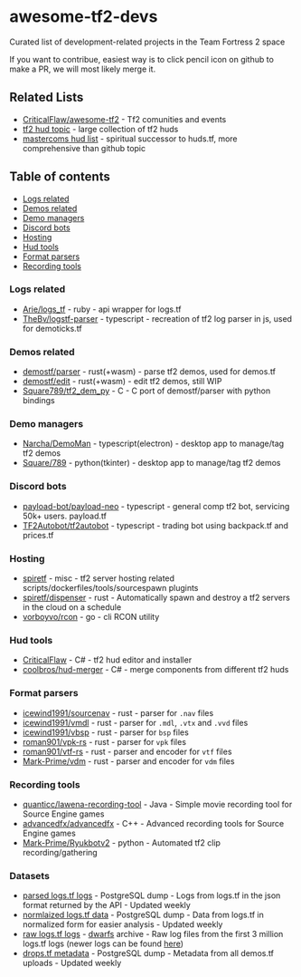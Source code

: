 # awesome-tf2-devs
Curated list of development-related projects in the Team Fortress 2 space

If you want to contribue, easiest way is to click pencil icon on github to make a PR, we will most likely merge it.

## Related Lists
  * [CriticalFlaw/awesome-tf2](https://github.com/CriticalFlaw/awesome-tf2) - Tf2 comunities and events
  * [tf2 hud topic](https://github.com/topics/tf2-hud) - large collection of tf2 huds
  * [mastercoms hud list](https://comfig.app/huds/) - spiritual successor to huds.tf, more comprehensive than github topic
  

## Table of contents
- [Logs related](#Logs-related)
- [Demos related](#Demos-related)
- [Demo managers](#Demo-managers)
- [Discord bots](#Discord-bots)
- [Hosting](#Hosting)
- [Hud tools](#Hud-tools)
- [Format parsers](#Format-parsers)
- [Recording tools](#Recording-tools)

### Logs related
  * [Arie/logs_tf](https://github.com/Arie/logs_tf) - ruby - api wrapper for logs.tf
  * [TheBv/logstf-parser](https://github.com/TheBv/logstf-parser) - typescript - recreation of tf2 log parser in js, used for demoticks.tf

### Demos related
  * [demostf/parser](https://github.com/demostf/parser) - rust(+wasm) - parse tf2 demos, used for demos.tf
  * [demostf/edit](https://github.com/demostf/edit) - rust(+wasm) - edit tf2 demos, still WIP
  * [Square789/tf2_dem_py](https://github.com/Square789/tf2_dem_py) - C - C port of demostf/parser with python bindings

### Demo managers
  * [Narcha/DemoMan](https://github.com/Narcha/DemoMan) - typescript(electron) - desktop app to manage/tag tf2 demos 
  * [Square/789](https://github.com/Square789/Demomgr) - python(tkinter) - desktop app to manage/tag tf2 demos

### Discord bots
  * [payload-bot/payload-neo](https://github.com/payload-bot/payload-neo) - typescript - general comp tf2 bot, servicing 50k+ users. payload.tf
  * [TF2Autobot/tf2autobot](https://github.com/TF2Autobot/tf2autobot) - typescript - trading bot using backpack.tf and prices.tf

### Hosting
  * [spiretf](https://github.com/spiretf) - misc - tf2 server hosting related scripts/dockerfiles/tools/sourcespawn plugints
  * [spiretf/dispenser](https://github.com/spiretf/dispenser) - rust - Automatically spawn and destroy a tf2 servers in the cloud on a schedule
  * [vorboyvo/rcon](https://github.com/vorboyvo/rcon) - go - cli RCON utility
  
### Hud tools
  * [CriticalFlaw](https://github.com/CriticalFlaw/TF2HUD.Editor) - C# - tf2 hud editor and installer
  * [coolbros/hud-merger](https://github.com/cooolbros/hud-merger) - C# - merge components from different tf2 huds

### Format parsers
  * [icewind1991/sourcenav](https://github.com/icewind1991/sourcenav) - rust - parser for `.nav` files
  * [icewind1991/vmdl](https://github.com/icewind1991/vmdl) - rust - parser for `.mdl`, `.vtx` and `.vvd` files
  * [icewind1991/vbsp](https://github.com/icewind1991/vbsp) - rust - parser for `bsp` files
  * [roman901/vpk-rs](https://github.com/roman901/vpk-rs) - rust - parser for `vpk` files
  * [roman901/vtf-rs](https://github.com/roman901/vtf-rs) - rust - parser and encoder for `vtf` files
  * [Mark-Prime/vdm](https://github.com/Mark-Prime/vdm) - rust - parser and encoder for `vdm` files

### Recording tools
  * [quanticc/lawena-recording-tool](https://github.com/quanticc/lawena-recording-tool) - Java - Simple movie recording tool for Source Engine games
  * [advancedfx/advancedfx](https://github.com/advancedfx/advancedfx) - C++ - Advanced recording tools for Source Engine games
  * [Mark-Prime/Ryukbotv2](https://github.com/Mark-Prime/Ryukbotv2) - python - Automated tf2 clip recording/gathering

### Datasets

 * [parsed logs.tf logs](https://drops.tf/logs/dump/logs.sql.gz) - PostgreSQL dump - Logs from logs.tf in the json format returned by the API - Updated weekly
 * [normlaized logs.tf data](https://drops.tf/logs/dump/logs.sql.gz) - PostgreSQL dump - Data from logs.tf in normalized form for easier analysis - Updated weekly
 * [raw logs.tf logs](https://drops.tf/logs/archive/) - [dwarfs](https://github.com/mhx/dwarfs) archive - Raw log files from the first 3 million logs.tf logs (newer logs can be found [here](https://drops.tf/logs/logs/3000000/))
 * [drops.tf metadata](https://freezer.demos.tf/database/demostf.sql.gz) - PostgreSQL dump - Metadata from all demos.tf uploads - Updated weekly
